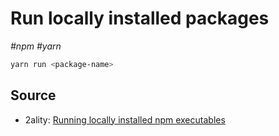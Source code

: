 # Run locally installed packages

_#npm_ _#yarn_

```bash
yarn run <package-name>
```

## Source

- 2ality: [Running locally installed npm executables](https://2ality.com/2016/01/locally-installed-npm-executables.html)
